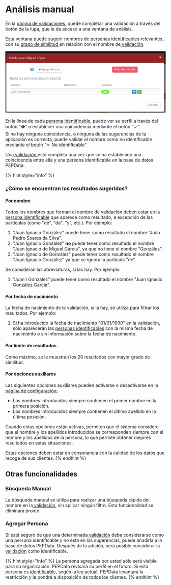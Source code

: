 # Análisis manual

En la [ página de validaciones](./), puede completar una validación a través del botón de la lupa, que le da acceso a una ventana de análisis.

Esta ventana puede sugerir nombres de[ personas identificables](../../glossario/glossario-aplicacao.md#persona-identificable) relevantes, con su [grado de similitud ](../../glossario/glossario-aplicacao.md#grado-de-similitud)en relación con el nombre de[ validación](../../glossario/glossario-aplicacao.md#validacion).&#x20;

![Ventana de análisis manual](../../.gitbook/assets/validar.jpg)

En la línea de cada[ persona identificable](../../glossario/glossario-aplicacao.md#persona-identificable), puede ver su perfil a través del botón “👁” o establecer una coincidencia mediante el botón “✓”. \
Si no hay ninguna coincidencia, o ninguna de las sugerencias de la aplicación es correcta, puede validar el nombre como no identificable mediante el botón "✗ No identificable"

Una[ validación ](../../glossario/glossario-aplicacao.md#validacion)está completa una vez que se ha establecido una coincidencia entre ella y una persona identificable en la base de datos PEPData.

{% hint style="info" %}
### ¿Cómo se encuentran los resultados sugeridos?

#### Por nombre

Todos los nombres que forman el nombre de validación deben estar en la [persona identificable](../../glossario/glossario-aplicacao.md#persona-identificable) que aparece como resultado, a excepción de las partículas (como "de", "da", "y", etc.). Por ejemplo:

1. "Juan Ignacio González" puede tener como resultado el nombre "João Pedro Soares da Silva".
2. "Juan Ignacio González" **no** puede tener como resultado el nombre "Juan Ignacio de Miguel García", ya que no tiene el nombre "González".
3. "Juan Ignacio de González" puede tener como resultado el nombre "Juan Ignacio González" ya que se ignora la partícula "de".

Se consideran las abreviaturas, si las hay. Por ejemplo:

1. "Juan I González" puede tener como resultado el nombre "Juan Ignacio González García".

#### Por fecha de nacimiento

La fecha de nacimiento de la validación, si la hay, se utiliza para filtrar los resultados. Por ejemplo:

1. Si ha introducido la fecha de nacimiento "01/01/1990" en la validación, sólo aparecerán las [personas identificables](../../glossario/glossario-aplicacao.md#persona-identificable) con la misma fecha de nacimiento o sin información sobre la fecha de nacimiento.

#### Por límite de resultados

Como máximo, se le muestran los 20 resultados con mayor grado de similitud.

#### Por opciones auxiliares

Las siguientes opciones auxiliares pueden activarse o desactivarse en la[ página de configuración: ](../configuracoes/#validacoes)

* Los nombres introducidos siempre contienen el primer nombre en la primera posición.
* Los nombres introducidos siempre contienen el último apellido en la última posición.

Cuando estas opciones están activas, permiten que el sistema considere que el nombre y los apellidos introducidos se corresponden siempre con el nombre y los apellidos de la persona, lo que permite obtener mejores resultados en estas situaciones.

Estas opciones deben estar en consonancia con la calidad de los datos que recoge de sus clientes.&#x20;
{% endhint %}

## Otras funcionalidades

### Búsqueda Manual

La búsqueda manual se utiliza para realizar una búsqueda rápida del nombre en la[ validación](../../glossario/glossario-aplicacao.md#validacion), sin aplicar ningún filtro. Esta funcionalidad se eliminará pronto.

### Agregar Persona

Si está seguro de que una determinada[ validación](../../glossario/glossario-aplicacao.md#validacion) debe considerarse como una persona identificable y no está en las sugerencias, puede añadirla a la base de datos PEPData. Después de la adición, será posible considerar la[ validación](../../glossario/glossario-aplicacao.md#validacion) como identificable.

{% hint style="info" %}
La persona agregada por usted sólo será visible para su organización. PEPData revisará su perfil en el futuro. Si esta persona es[ identificable](../../glossario/glossario-aplicacao.md#persona-identificable), según la ley actual, PEPData levantará la restricción y la pondrá a disposición de todos los clientes.
{% endhint %}

&#x20;
